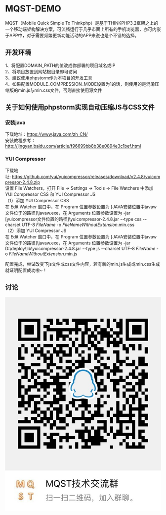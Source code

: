 # MQST-DEMO
MQST（Mobile Quick Simple To Thinkphp）是基于THINKPHP3.2框架之上的一个移动端架构解决方案，可流畅运行于几乎市面上所有的手机浏览器，亦可内嵌于APP中，对于需要频繁更新功能活动的APP来说也是个不错的选择。

## 开发环境
1、将配置DOMAIN_PATH的值改成你部署的项目域名或IP<br>
2、将项目放置到网站根目录即可访问<br>
3、建议使用phpstorm作为本项目的开发工具<br>
4、如果配置MODULE_COMPRESSION_MODE设置为1的话，则使用的是混淆压缩版的min.js与min.css文件，否则直接使用源文件<br>

## 关于如何使用phpstorm实现自动压缩JS与CSS文件
### 安装java
下载地址：https://www.java.com/zh_CN/<br>
安装教程参考：http://jingyan.baidu.com/article/f96699bb8b38e0894e3c1bef.html

### YUI Compressor
下载地址: https://github.com/yui/yuicompressor/releases/download/v2.4.8/yuicompressor-2.4.8.zip<br>
设置 File Watchers，打开 File -> Settings -> Tools -> File Watchers 中添加 YUI Compressor CSS 和 YUI Compressor JS<br>
（1）添加 YUI Compressor CSS<br>
在 Edit Watcher 窗口中，在 Program 位置参数设置为 [JAVA安装位置中javaw文件位于的路径]\javaw.exe，在 Arguments 位置参数设置为 -jar [yuicompressor文件位置的路径]\yuicompressor-2.4.8.jar --type css --charset UTF-8 $FileName$ -o $FileNameWithoutExtension$.min.css<br>
（2）添加 YUI Compressor JS<br>
在 Edit Watcher 窗口中，在 Program 位置参数设置为 [JAVA安装位置中javaw文件位于的路径]\javaw.exe，在 Arguments 位置参数设置为 -jar D:\deploy\lib\yuicompressor-2.4.8.jar --type js --charset UTF-8 $FileName$ -o $FileNameWithoutExtension$.min.js<br>

配置完成，尝试改变下js文件或css文件内容，若有新的min.js生成或min.css生成就证明配置成功啦~！

## 讨论
![](https://github.com/sq233/MQST-DEMO/raw/master/Public/images/public/qq_group_qr.jpg "技术交流群")  

